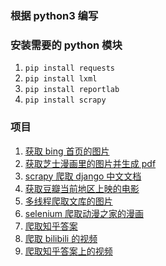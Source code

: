 ### 根据 python3 编写

### 安装需要的 python 模块

1. `pip install requests`
2. `pip install lxml`
3. `pip install reportlab`
4. `pip install scrapy`

### 项目

1. [获取 bing 首页的图片](./bing_img)
2. [获取芝士漫画里的图片并生成 pdf](./zhishi_manga)
3. [scrapy 爬取 django 中文文档](./django_document)
4. [获取豆瓣当前地区上映的电影](./douban.movie)
5. [多线程爬取文库的图片](./get_wenku_img)
6. [selenium 爬取动漫之家的漫画](./dmzj)
7. [爬取知乎答案](./zhihu)
8. [爬取 bilibili 的视频](./bilibili)
9. [爬取知乎答案上的视频](./zhihu_video)
